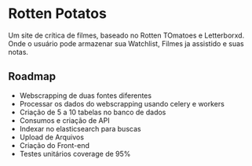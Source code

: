 
# Rotten Potatos

Um site de crítica de filmes, baseado no Rotten TOmatoes e Letterborxd.
Onde o usuário pode armazenar sua Watchlist, Filmes ja assistido e suas notas. 



## Roadmap

- Webscrapping de duas fontes diferentes
- Processar os dados do webscrapping usando celery e workers
- Criação de 5 a 10 tabelas no banco de dados 
- Consumos e criação de API
- Indexar no elasticsearch para buscas 
- Upload de Arquivos
- Criação do Front-end 
- Testes unitários coverage de 95%












